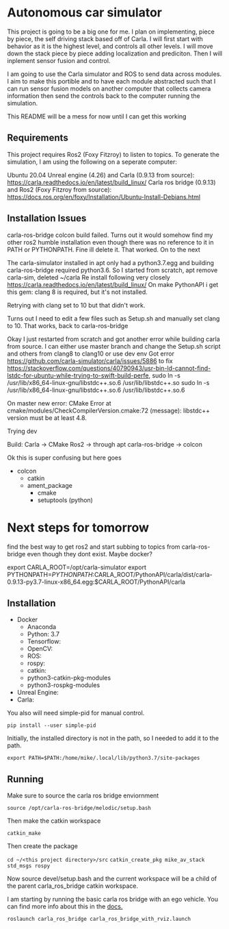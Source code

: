 # Autonomous car simulator

This project is going to be a big one for me. I plan on implementing, piece by piece, the self driving stack based off of Carla. I will first start with behavior as it is the highest level, and controls all other levels. I will move down the stack piece by piece adding localization and prediciton. Then I will inplement sensor fusion and control.

I am going to use the Carla simulator and ROS to send data across modules. I aim to make this portible and to have each module abstracted such that I can run sensor fusion models on another computer that collects camera information then send the controls back to the computer running the simulation.

This README will be a mess for now until I can get this working

## Requirements

This project requires Ros2 (Foxy Fitzroy) to listen to topics. To generate the simulation, I am using the following on a seperate computer:

Ubuntu 20.04
Unreal engine (4.26) and Carla (0.9.13 from source): https://carla.readthedocs.io/en/latest/build_linux/
Carla ros bridge (0.9.13) and Ros2 (Foxy Fitzroy from source): https://docs.ros.org/en/foxy/Installation/Ubuntu-Install-Debians.html


## Installation Issues

carla-ros-bridge colcon build failed. Turns out it would somehow find my other ros2 humble installation even though there was no reference to it in PATH or PYTHONPATH. Fine ill delete it. That worked. On to the next

The carla-simulator installed in apt only had a python3.7.egg and building carla-ros-bridge required python3.6.
So I started from scratch, apt remove carla-sim, deleted ~/carla
Re install following very closely https://carla.readthedocs.io/en/latest/build_linux/
On make PythonAPI i get this gem: clang 8 is required, but it's not installed.

Retrying with clang set to 10 but that didn't work.

Turns out I need to edit a few files such as Setup.sh and manually set clang to 10. That works, back to carla-ros-bridge

Okay I just restarted from scratch and got another error while building carla from source. I can either use master branch and change the Setup.sh script and others from clang8 to clang10 or use dev env
Got error https://github.com/carla-simulator/carla/issues/5886
to fix https://stackoverflow.com/questions/40790943/usr-bin-ld-cannot-find-lstdc-for-ubuntu-while-trying-to-swift-build-perfe,
sudo ln -s /usr/lib/x86_64-linux-gnu/libstdc++.so.6 /usr/lib/libstdc++.so
sudo ln -s /usr/lib/x86_64-linux-gnu/libstdc++.so.6 /usr/lib/libstdc++.so.6

On master new error:
CMake Error at cmake/modules/CheckCompilerVersion.cmake:72 (message):
  libstdc++ version must be at least 4.8.

  

Trying dev

Build:
Carla -> CMake
Ros2 -> through apt
carla-ros-bridge -> colcon

Ok this is super confusing but here goes

- colcon
    - catkin
    - ament_package 
        - cmake
        - setuptools (python)


# Next steps for tomorrow

find the best way to get ros2 and start subbing to topics from carla-ros-bridge even though they dont exist. Maybe docker? 

export CARLA_ROOT=/opt/carla-simulator
export PYTHONPATH=$PYTHONPATH:$CARLA_ROOT/PythonAPI/carla/dist/carla-0.9.13-py3.7-linux-x86_64.egg:$CARLA_ROOT/PythonAPI/carla

## Installation


- Docker
    - Anaconda
    - Python: 3.7
    - Tensorflow:
    - OpenCV:
    - ROS:
    - rospy:
    - catkin: 
    - python3-catkin-pkg-modules
    - python3-rospkg-modules
- Unreal Engine: 
- Carla: 

You also will need simple-pid for manual control.

`pip install --user simple-pid`

Initially, the installed directory is not in the path, so I needed to add it to the path.

`export PATH=$PATH:/home/mike/.local/lib/python3.7/site-packages`

## Running

Make sure to source the carla ros bridge enviornment

`source /opt/carla-ros-bridge/melodic/setup.bash`

Then make the catkin workspace

`catkin_make`

Then create the package

`cd ~/<this project directory>/src`
`catkin_create_pkg mike_av_stack std_msgs rospy`

Now source devel/setup.bash and the current workspace will be a child of the parent carla_ros_bridge catkin workspace.

I am starting by running the basic carla ros bridge with an ego vehicle. You can find more info about this in the [docs.](https://carla.readthedocs.io/en/0.9.9/ros_launchs/#carla_ego_vehiclelaunch)

`roslaunch carla_ros_bridge carla_ros_bridge_with_rviz.launch`
